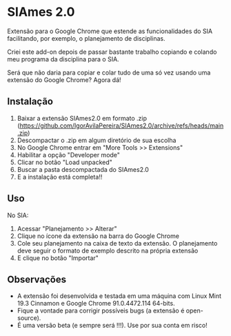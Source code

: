 # SIAmes 2.0

Extensão para o Google Chrome que estende as funcionalidades do SIA facilitando, por exemplo, o planejamento de disciplinas.

Criei este add-on depois de passar bastante trabalho copiando e colando meu programa da disciplina para o SIA. 

Será que não daria para copiar e colar tudo de uma só vez usando uma extensão do Google Chrome? Agora dá!


## Instalação

1) Baixar a extensão SIAmes2.0 em formato .zip (https://github.com/IgorAvilaPereira/SIAmes2.0/archive/refs/heads/main.zip)
2) Descompactar o .zip em algum diretório de sua escolha
3) No Google Chrome entrar em "More Tools >> Extensions"
4) Habilitar a opção "Developer mode"
5) Clicar no botão "Load unpacked"
6) Buscar a pasta descompactada do SIAmes2.0
7) E a instalação está completa!!

## Uso

No SIA:

1) Acessar "Planejamento >> Alterar"
2) Clique no ícone da extensão na barra do Google Chrome
3) Cole seu planejamento na caixa de texto da extensão. O planejamento deve seguir o formato de exemplo descrito na própria extensão
4) E clique no botão "Importar"


## Observações

* A extensão foi desenvolvida e testada em uma máquina com Linux Mint 19.3 Cinnamon e Google Chrome 91.0.4472.114 64-bits. 
* Fique a vontade para corrigir possíveis bugs (a extensão é open-source).
* É uma versão beta (e sempre será !!!). Use por sua conta em risco!


